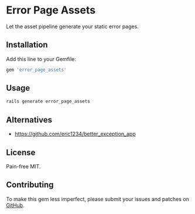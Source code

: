 # Error Page Assets

Let the asset pipeline generate your static error pages.


## Installation

Add this line to your Gemfile:

```ruby
gem 'error_page_assets'
```


## Usage

```sh
rails generate error_page_assets
```



## Alternatives

* https://github.com/eric1234/better_exception_app


## License

Pain-free MIT.


## Contributing

To make this gem less imperfect, please submit your issues and patches on
[GitHub](https://github.com/bronson/error_page_assets/).
